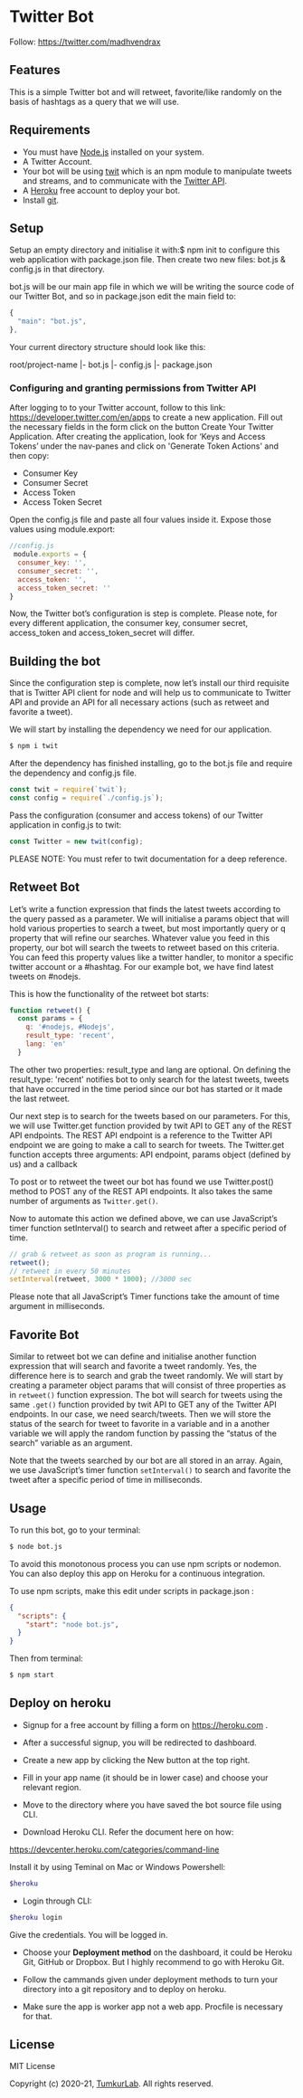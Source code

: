 # Twitter Bot

Follow: https://twitter.com/madhvendrax

## Features

This is a simple Twitter bot and will retweet, favorite/like randomly on the basis of hashtags as a query that we will use.

## Requirements

* You must have [Node.js](https://nodejs.org) installed on your system.
* A Twitter Account.
* Your bot will be using [twit](https://www.npm.im/twit) which is an npm module to manipulate tweets and streams, and to communicate with the [Twitter API](https://developer.twitter.com/en/docs).
* A [Heroku](https://www.heroku.com) free account to deploy your bot.
* Install [git](https://git-scm.com/downloads).

## Setup

Setup an empty directory and initialise it with:$ npm init to configure this web application with package.json file. Then create two new files: bot.js & config.js in that directory.

bot.js will be our main app file in which we will be writing the source code of our Twitter Bot, and so in package.json edit the main field to:
```js
{  
  "main": "bot.js",  
},
```
Your current directory structure should look like this:

root/project-name
|- bot.js
|- config.js
|- package.json

### Configuring and granting permissions from Twitter API

After logging to to your Twitter account, follow to this link: https://developer.twitter.com/en/apps to create a new application. Fill out the necessary fields in the form click on the button Create Your Twitter Application. After creating the application, look for ‘Keys and Access Tokens’ under the nav-panes and click on 'Generate Token Actions' and then copy:

* Consumer Key
* Consumer Secret
* Access Token
* Access Token Secret

Open the config.js file and paste all four values inside it. Expose those values using module.export:
```js
//config.js
 module.exports = {
  consumer_key: '',  
  consumer_secret: '',
  access_token: '',  
  access_token_secret: ''
}
```

Now, the Twitter bot’s configuration is step is complete. Please note, for every different application, the consumer key, consumer secret, access_token and access_token_secret will differ.

## Building the bot

Since the configuration step is complete, now let’s install our third requisite that is Twitter API client for node and will help us to communicate to Twitter API and provide an API for all necessary actions (such as retweet and favorite a tweet).

We will start by installing the dependency we need for our application.
```sh
$ npm i twit
```
After the dependency has finished installing, go to the bot.js file and require the dependency and config.js file.
```js
const twit = require(`twit`);
const config = require(`./config.js`);
```
Pass the configuration (consumer and access tokens) of our Twitter application in config.js to twit:
```js
const Twitter = new twit(config);
```
PLEASE NOTE: You must refer to twit documentation for a deep reference.

## Retweet Bot

Let’s write a function expression that finds the latest tweets according to the query passed as a parameter. We will initialise a params object that will hold various properties to search a tweet, but most importantly query or q property that will refine our searches. Whatever value you feed in this property, our bot will search the tweets to retweet based on this criteria. You can feed this property values like a twitter handler, to monitor a specific twitter account or a #hashtag. For our example bot, we have find latest tweets on #nodejs.

This is how the functionality of the retweet bot starts:
```js
function retweet() {
  const params = {
    q: '#nodejs, #Nodejs',
    result_type: 'recent',
    lang: 'en'    
  } 
```
The other two properties: result_type and lang are optional. On defining the result_type: 'recent' notifies bot to only search for the latest tweets, tweets that have occurred in the time period since our bot has started or it made the last retweet.

Our next step is to search for the tweets based on our parameters. For this, we will use Twitter.get function provided by twit API to GET any of the REST API endpoints. The REST API endpoint is a reference to the Twitter API endpoint we are going to make a call to search for tweets. The Twitter.get function accepts three arguments: API endpoint, params object (defined by us) and a callback

To post or to retweet the tweet our bot has found we use Twitter.post() method to POST any of the REST API endpoints. It also takes the same number of arguments as `Twitter.get()`.

Now to automate this action we defined above, we can use JavaScript’s timer function setInterval() to search and retweet after a specific period of time.
```js
// grab & retweet as soon as program is running...
retweet();
// retweet in every 50 minutes
setInterval(retweet, 3000 * 1000); //3000 sec
```
Please note that all JavaScript’s Timer functions take the amount of time argument in milliseconds.

## Favorite Bot

Similar to retweet bot we can define and initialise another function expression that will search and favorite a tweet randomly. Yes, the difference here is to search and grab the tweet randomly. We will start by creating a parameter object params that will consist of three properties as in `retweet()` function expression. The bot will search for tweets using the same `.get()` function provided by twit API to GET any of the Twitter API endpoints. In our case, we need search/tweets. Then we will store the status of the search for tweet to favorite in a variable and in a another variable we will apply the random function by passing the “status of the search” variable as an argument.

Note that the tweets searched by our bot are all stored in an array. Again, we use JavaScript’s timer function `setInterval()` to search and favorite the tweet after a specific period of time in milliseconds.

## Usage

To run this bot, go to your terminal:
```sh
$ node bot.js
```
To avoid this monotonous process you can use npm scripts or nodemon. You can also deploy this app on Heroku for a continuous integration.

To use npm scripts, make this edit under scripts in package.json :
```json
{
  "scripts": {    
    "start": "node bot.js",  
  }
}
```
Then from terminal:
```sh
$ npm start
```

## Deploy on heroku

* Signup for a free account by filling a form on https://heroku.com .

* After a successful signup, you will be redirected to dashboard.

* Create a new app by clicking the New button at the top right.

* Fill in your app name (it should be in lower case) and choose your relevant region.

* Move to the directory where you have saved the bot source file using CLI.

* Download Heroku CLI. Refer the document here on how:

https://devcenter.heroku.com/categories/command-line

Install it by using Teminal on Mac or Windows Powershell:
```sh
$heroku
```
* Login through CLI:
```sh
$heroku login
```
Give the credentials. You will be logged in.

* Choose your **Deployment method** on the dashboard, it could be Heroku Git, GitHub or Dropbox. But I highly recommend to go with Heroku Git.

* Follow the cammands given under deployment methods to turn your directory into a git repository and to deploy on heroku.

* Make sure the app is worker app not a web app. Procfile is necessary for that.

## License

MIT License

Copyright (c) 2020-21, <a href="https://www.tumkurlab.com" target="_blank">TumkurLab</a>. All rights reserved.
